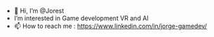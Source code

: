 - 👋 Hi, I’m @Jorest
- I’m interested in Game development VR and AI
- 📫 How to reach me : https://www.linkedin.com/in/jorge-gamedev/

<!---
Jorest/Jorest is a ✨ special ✨ repository because its `README.md` (this file) appears on your GitHub profile.
You can click the Preview link to take a look at your changes.
--->
